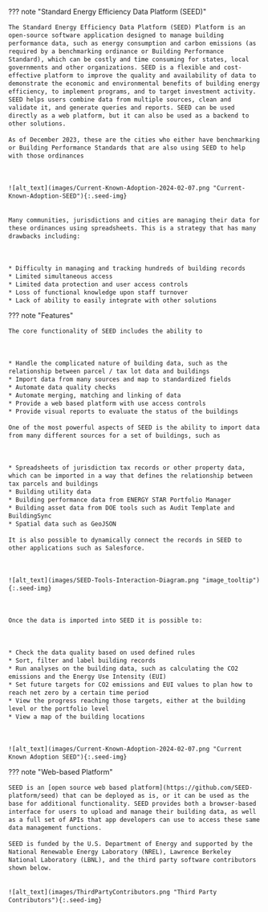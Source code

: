 ??? note "Standard Energy Efficiency Data Platform (SEED)"

    The Standard Energy Efficiency Data Platform (SEED) Platform is an open-source software application designed to manage building performance data, such as energy consumption and carbon emissions (as required by a benchmarking ordinance or Building Performance Standard), which can be costly and time consuming for states, local governments and other organizations. SEED is a flexible and cost-effective platform to improve the quality and availability of data to demonstrate the economic and environmental benefits of building energy efficiency, to implement programs, and to target investment activity. SEED helps users combine data from multiple sources, clean and validate it, and generate queries and reports. SEED can be used directly as a web platform, but it can also be used as a backend to other solutions. 

    As of December 2023, these are the cities who either have benchmarking or Building Performance Standards that are also using SEED to help with those ordinances



    ![alt_text](images/Current-Known-Adoption-2024-02-07.png "Current-Known-Adoption-SEED"){:.seed-img}


    Many communities, jurisdictions and cities are managing their data for these ordinances using spreadsheets. This is a strategy that has many drawbacks including:



    * Difficulty in managing and tracking hundreds of building records
    * Limited simultaneous access
    * Limited data protection and user access controls
    * Loss of functional knowledge upon staff turnover
    * Lack of ability to easily integrate with other solutions

??? note "Features"

    The core functionality of SEED includes the ability to



    * Handle the complicated nature of building data, such as the relationship between parcel / tax lot data and buildings
    * Import data from many sources and map to standardized fields
    * Automate data quality checks
    * Automate merging, matching and linking of data
    * Provide a web based platform with use access controls
    * Provide visual reports to evaluate the status of the buildings

    One of the most powerful aspects of SEED is the ability to import data from many different sources for a set of buildings, such as 



    * Spreadsheets of jurisdiction tax records or other property data, which can be imported in a way that defines the relationship between tax parcels and buildings
    * Building utility data 
    * Building performance data from ENERGY STAR Portfolio Manager
    * Building asset data from DOE tools such as Audit Template and BuildingSync
    * Spatial data such as GeoJSON

    It is also possible to dynamically connect the records in SEED to other applications such as Salesforce.



    ![alt_text](images/SEED-Tools-Interaction-Diagram.png "image_tooltip"){:.seed-img}



    Once the data is imported into SEED it is possible to:



    * Check the data quality based on used defined rules
    * Sort, filter and label building records
    * Run analyses on the building data, such as calculating the CO2 emissions and the Energy Use Intensity (EUI)
    * Set future targets for CO2 emissions and EUI values to plan how to reach net zero by a certain time period
    * View the progress reaching those targets, either at the building level or the portfolio level
    * View a map of the building locations



    ![alt_text](images/Current-Known-Adoption-2024-02-07.png "Current Known Adoption SEED"){:.seed-img}




??? note "Web-based Platform"

    SEED is an [open source web based platform](https://github.com/SEED-platform/seed) that can be deployed as is, or it can be used as the base for additional functionality. SEED provides both a browser-based interface for users to upload and manage their building data, as well as a full set of APIs that app developers can use to access these same data management functions. 

    SEED is funded by the U.S. Department of Energy and supported by the National Renewable Energy Laboratory (NREL), Lawrence Berkeley National Laboratory (LBNL), and the third party software contributors shown below.


    ![alt_text](images/ThirdPartyContributors.png "Third Party Contributors"){:.seed-img}
